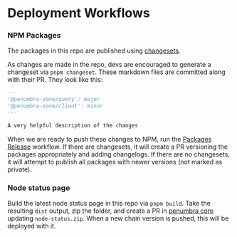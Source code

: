 # Deployment Workflows

### NPM Packages

The packages in this repo are published using [changesets](https://github.com/changesets/changesets).

As changes are made in the repo, devs are encouraged to generate a changeset via `pnpm changeset`. These markdown files are committed along with their PR. They look like this:

```markdown
---
'@penumbra-zone/query': major
'@penumbra-zone/client': minor
---

A very helpful description of the changes
```

When we are ready to push these changes to NPM, run the [Packages Release](../.github/workflows/packages-release.yml) workflow.
If there are changesets, it will create a PR versioning the packages appropriately and adding changelogs.
If there are no changesets, it will attempt to publish all packages with newer versions (not marked as private).

### Node status page

Build the latest node status page in this repo via `pnpm build`. Take the resulting `dist` output,
zip the folder, and create a PR in [penumbra core](https://github.com/penumbra-zone/penumbra/tree/main/assets) updating `node-status.zip`.
When a new chain version is pushed, this will be deployed with it.
